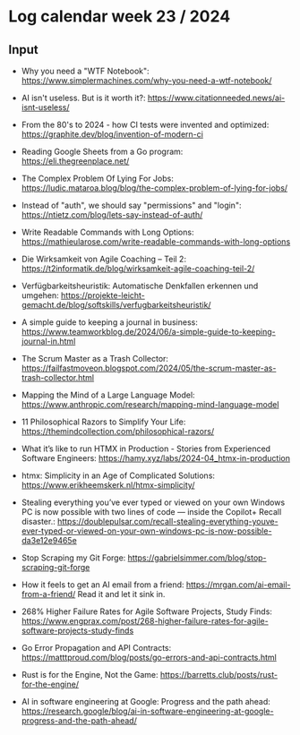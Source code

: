 # Log calendar week 23 / 2024


## Input
- Why you need a "WTF Notebook": https://www.simplermachines.com/why-you-need-a-wtf-notebook/

- AI isn't useless. But is it worth it?: https://www.citationneeded.news/ai-isnt-useless/

- From the 80's to 2024 - how CI tests were invented and optimized: https://graphite.dev/blog/invention-of-modern-ci

- Reading Google Sheets from a Go program: https://eli.thegreenplace.net/

- The Complex Problem Of Lying For Jobs: https://ludic.mataroa.blog/blog/the-complex-problem-of-lying-for-jobs/
- Instead of "auth", we should say "permissions" and "login": https://ntietz.com/blog/lets-say-instead-of-auth/
- Write Readable Commands with Long Options: https://mathieularose.com/write-readable-commands-with-long-options
- Die Wirksamkeit von Agile Coaching – Teil 2: https://t2informatik.de/blog/wirksamkeit-agile-coaching-teil-2/
- Verfügbarkeitsheuristik: Automatische Denkfallen erkennen und umgehen: https://projekte-leicht-gemacht.de/blog/softskills/verfugbarkeitsheuristik/
- A simple guide to keeping a journal in business: https://www.teamworkblog.de/2024/06/a-simple-guide-to-keeping-journal-in.html
- The Scrum Master as a Trash Collector: https://failfastmoveon.blogspot.com/2024/05/the-scrum-master-as-trash-collector.html



- Mapping the Mind of a Large Language Model: https://www.anthropic.com/research/mapping-mind-language-model
- 11 Philosophical Razors to Simplify Your Life: https://themindcollection.com/philosophical-razors/

- What it’s like to run HTMX in Production - Stories from Experienced Software Engineers: https://hamy.xyz/labs/2024-04_htmx-in-production

- htmx: Simplicity in an Age of Complicated Solutions: https://www.erikheemskerk.nl/htmx-simplicity/

- Stealing everything you’ve ever typed or viewed on your own Windows PC is now possible with two lines of code — inside the Copilot+ Recall disaster.: https://doublepulsar.com/recall-stealing-everything-youve-ever-typed-or-viewed-on-your-own-windows-pc-is-now-possible-da3e12e9465e

- Stop Scraping my Git Forge: https://gabrielsimmer.com/blog/stop-scraping-git-forge

- How it feels to get an AI email from a friend: https://mrgan.com/ai-email-from-a-friend/ Read it and let it sink in.

- 268% Higher Failure Rates for Agile Software Projects, Study Finds: https://www.engprax.com/post/268-higher-failure-rates-for-agile-software-projects-study-finds

- Go Error Propagation and API Contracts: https://matttproud.com/blog/posts/go-errors-and-api-contracts.html

- Rust is for the Engine, Not the Game: https://barretts.club/posts/rust-for-the-engine/

- AI in software engineering at Google: Progress and the path ahead: https://research.google/blog/ai-in-software-engineering-at-google-progress-and-the-path-ahead/

